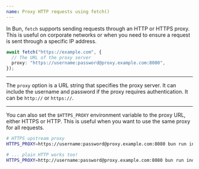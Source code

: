 ```yaml
---
name: Proxy HTTP requests using fetch()
---
```


In Bun, `fetch` supports sending requests through an HTTP or HTTPS proxy. This is useful on corporate networks or when you need to ensure a request is sent through a specific IP address.

```ts
await fetch("https://example.com", {
  // The URL of the proxy server
  proxy: "https://username:password@proxy.example.com:8080",
});
```

---

The `proxy` option is a URL string that specifies the proxy server. It can include the username and password if the proxy requires authentication. It can be `http://` or `https://`.

---

You can also set the `$HTTPS_PROXY` environment variable to the proxy URL, either HTTPS or HTTP. This is useful when you want to use the same proxy for all requests.

```sh
# HTTPS upstream proxy
HTTPS_PROXY=https://username:password@proxy.example.com:8080 bun run index.ts

# ... plain HTTP works too!
HTTPS_PROXY=http://username:password@proxy.example.com:8080 bun run index.ts
```
